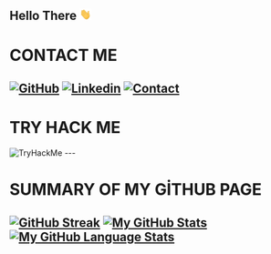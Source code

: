 <h2> Hello There <img src="https://raw.githubusercontent.com/ABSphreak/ABSphreak/master/gifs/Hi.gif" height="20px"></h2>


# CONTACT ME

[![GitHub](https://img.shields.io/badge/SUPPORT%20AT-GITHUB-blue?style=for-the-badge&logo=github)](https://github.com/yildizzeynep)
[![Linkedin](https://img.shields.io/badge/linkedin-%230077B5.svg?&style=for-the-badge&logo=linkedin&logoColor=white)](https://www.linkedin.com/in/zeynep-yildiz-zy/)
[![Contact](https://img.shields.io/badge/CONTACT-GMAIL-yellow?style=for-the-badge&logo=gmail&logoColor=white)](mailto:yildizzeynep729@gmail.com)
---

# TRY HACK ME
<img src="https://tryhackme-badges.s3.amazonaws.com/yildizze.png" alt="TryHackMe" height="150">
---

# SUMMARY OF MY GİTHUB PAGE

[![GitHub Streak](http://github-readme-streak-stats.herokuapp.com?user=yildizzeynep&theme=dark&background=000000)](https://git.io/streak-stats)
[![My GitHub Stats](https://github-readme-stats.vercel.app/api/?username=yildizzeynep&count_private=true&theme=vision-friendly-dark&showicons=true)]()
[![My GitHub Language Stats](https://github-readme-stats.vercel.app/api/top-langs/?username=yildizzeynep&langs_count=8&layout=compact&theme=vision-friendly-dark&count_private=true)]()
---
 







<!--
**yildizzeynep/yildizzeynep** is a ✨ _special_ ✨ repository because its `README.md` (this file) appears on your GitHub profile.

Here are some ideas to get you started:

- 🔭 I’m currently working on ...
- 🌱 I’m currently learning ...
- 👯 I’m looking to collaborate on ...
- 🤔 I’m looking for help with ...
- 💬 Ask me about ...
- 📫 How to reach me: ...
- 😄 Pronouns: ...
- ⚡ Fun fact: ...
-->
